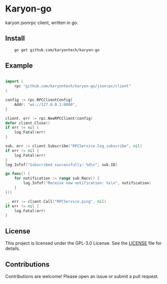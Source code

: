 
# Karyon-go

karyon jsonrpc client, written in go.

## Install

```sh
    go get github.com/karyontech/karyon-go 
```

## Example 

```go

import (
	rpc "github.com/karyontech/karyon-go/jsonrpc/client"
)

config := rpc.RPCClientConfig{
	Addr: "ws://127.0.0.1:6000",
}

client, err := rpc.NewRPCClient(config)
defer client.Close()
if err != nil {
	log.Fatal(err)
}

sub, err := client.Subscribe("RPCService.log_subscribe", nil)
if err != nil {
	log.Fatal(err)
}
log.Infof("Subscribed successfully: %d\n", sub.ID)

go func() {
	for notification := range sub.Recv() {
		log.Infof("Receive new notification: %s\n", notification)
	}
}()

_, err := client.Call("RPCService.ping", nil)
if err != nil {
	log.Fatal(err)
}
```

## License

This project is licensed under the GPL-3.0 License. See the
[LICENSE](https://github.com/karyontech/karyon-go/blob/master/LICENSE) file for
details. 

## Contributions

Contributions are welcome! Please open an issue or submit a pull request.
